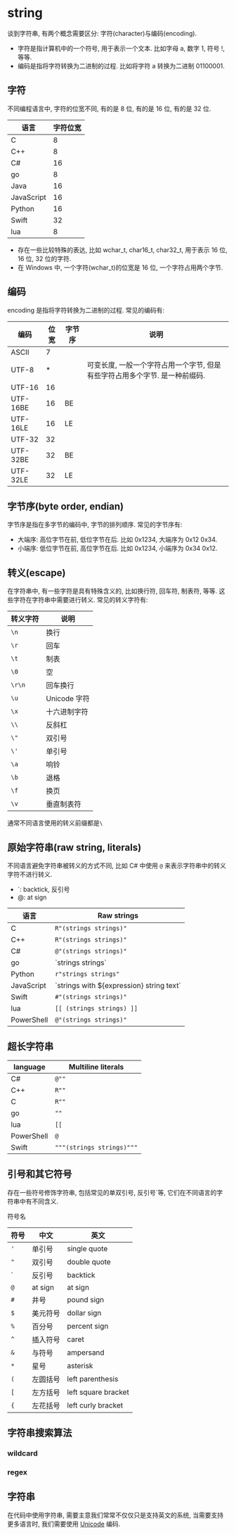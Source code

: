 # string

谈到字符串, 有两个概念需要区分: 字符(character)与编码(encoding).

- 字符是指计算机中的一个符号, 用于表示一个文本. 比如字母 a, 数字 1, 符号 !, 等等.
- 编码是指将字符转换为二进制的过程. 比如将字符 a 转换为二进制 01100001.

## 字符

不同编程语言中, 字符的位宽不同, 有的是 8 位, 有的是 16 位, 有的是 32 位.

| 语言       | 字符位宽 |
| ---------- | -------- |
| C          | 8        |
| C++        | 8        |
| C#         | 16       |
| go         | 8        |
| Java       | 16       |
| JavaScript | 16       |
| Python     | 16       |
| Swift      | 32       |
| lua        | 8        |

- 存在一些比较特殊的表达, 比如 wchar_t, char16_t, char32_t, 用于表示 16 位, 16 位, 32 位的字符.
- 在 Windows 中, 一个字符(wchar_t)的位宽是 16 位, 一个字符占用两个字节.

## 编码

encoding 是指将字符转换为二进制的过程. 常见的编码有:

| 编码     | 位宽 | 字节序 | 说明                                                                        |
| -------- | ---- | ------ | --------------------------------------------------------------------------- |
| ASCII    | 7    |        |                                                                             |
| UTF-8    | \*   |        | 可变长度, 一般一个字符占用一个字节, 但是有些字符占用多个字节. 是一种前缀码. |
| UTF-16   | 16   |        |                                                                             |
| UTF-16BE | 16   | BE     |                                                                             |
| UTF-16LE | 16   | LE     |                                                                             |
| UTF-32   | 32   |        |                                                                             |
| UTF-32BE | 32   | BE     |                                                                             |
| UTF-32LE | 32   | LE     |                                                                             |

## 字节序(byte order, endian)

字节序是指在多字节的编码中, 字节的排列顺序. 常见的字节序有:

- 大端序: 高位字节在前, 低位字节在后. 比如 0x1234, 大端序为 0x12 0x34.
- 小端序: 低位字节在前, 高位字节在后. 比如 0x1234, 小端序为 0x34 0x12.

## 转义(escape)

在字符串中, 有一些字符是具有特殊含义的, 比如换行符, 回车符, 制表符, 等等. 这些字符在字符串中需要进行转义.
常见的转义字符有:

| 转义字符 | 说明         |
| -------- | ------------ |
| `\n`     | 换行         |
| `\r`     | 回车         |
| `\t`     | 制表         |
| `\0`     | 空           |
| `\r\n`   | 回车换行     |
| `\u`     | Unicode 字符 |
| `\x`     | 十六进制字符 |
| `\\`     | 反斜杠       |
| `\"`     | 双引号       |
| `\'`     | 单引号       |
| `\a`     | 响铃         |
| `\b`     | 退格         |
| `\f`     | 换页         |
| `\v`     | 垂直制表符   |

通常不同语言使用的转义前缀都是`\`

## 原始字符串(raw string, literals)

不同语言避免字符串被转义的方式不同, 比如 C# 中使用 `@` 来表示字符串中的转义字符不进行转义.

- \`: backtick, 反引号
- @: at sign

| 语言       | Raw strings                                |
| ---------- | ------------------------------------------ |
| C          | `R"(strings strings)"`                     |
| C++        | `R"(strings strings)"`                     |
| C#         | `@"(strings strings)"`                     |
| go         | \`strings strings\`                        |
| Python     | `r"strings strings"`                       |
| JavaScript | \`strings with ${expression} string text\` |
| Swift      | `#"(strings strings)"`                     |
| lua        | `[[ (strings strings) ]]`                  |
| PowerShell | `@"(strings strings)"`                     |

## 超长字符串

| language   | Multiline literals        |
| ---------- | ------------------------- |
| C#         | `@""`                     |
| C++        | `R""`                     |
| C          | `R""`                     |
| go         | `""`                      |
| lua        | `[[`                      |
| PowerShell | `@`                       |
| Swift      | `"""(strings strings)"""` |

## 引号和其它符号

存在一些符号修饰字符串, 包括常见的单双引号, 反引号\`等, 它们在不同语言的字符串中有不同含义.

符号名

| 符号 | 中文     | 英文                |
| ---- | -------- | ------------------- |
| `'`  | 单引号   | single quote        |
| `"`  | 双引号   | double quote        |
| `    | 反引号   | backtick            |
| `@`  | at sign  | at sign             |
| `#`  | 井号     | pound sign          |
| `$`  | 美元符号 | dollar sign         |
| `%`  | 百分号   | percent sign        |
| `^`  | 插入符号 | caret               |
| `&`  | 与符号   | ampersand           |
| `*`  | 星号     | asterisk            |
| `(`  | 左圆括号 | left parenthesis    |
| `[`  | 左方括号 | left square bracket |
| `{`  | 左花括号 | left curly bracket  |

## 字符串搜索算法

### wildcard

### regex

## 字符串

在代码中使用字符串, 需要主意我们常常不仅仅只是支持英文的系统, 当需要支持更多语言时, 我们需要使用 [Unicode](https://zh.wikipedia.org/zh-hans/Unicode) 编码.
